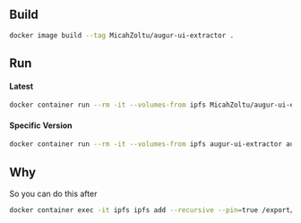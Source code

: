 ## Build

```bash
docker image build --tag MicahZoltu/augur-ui-extractor .
```

## Run

#### Latest
```bash
docker container run --rm -it --volumes-from ipfs MicahZoltu/augur-ui-extractor
```
#### Specific Version
```bash
docker container run --rm -it --volumes-from ipfs augur-ui-extractor augur-ui-5.0.0-10.tgz
```

## Why

So you can do this after
```bash
docker container exec -it ipfs ipfs add --recursive --pin=true /export/augur-ui
```
